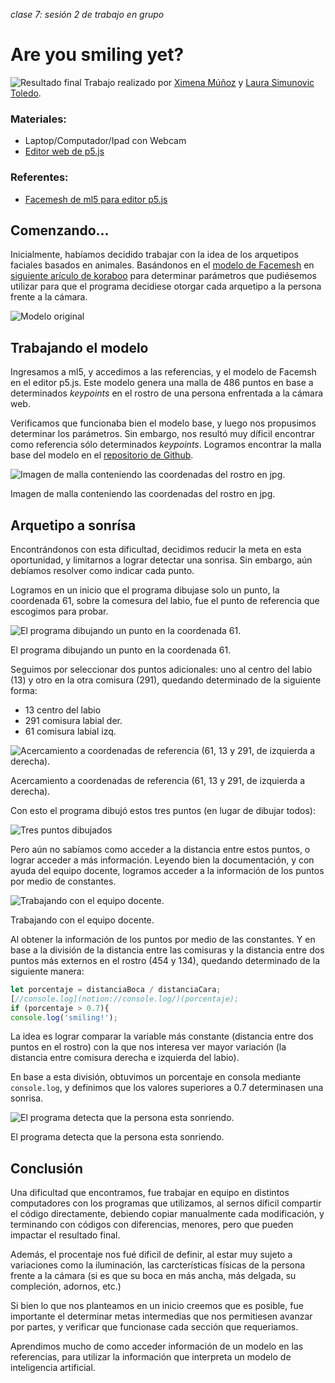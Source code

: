 *clase 7: sesión 2 de trabajo en grupo*

# Are you smiling yet?

![Resultado final](https://github.com/simunovicla/audiv027-2023-2/blob/main/clases/clase-07/estudiantes/simunovicla/Imagenes/1.png?raw=true)
Trabajo realizado por [Ximena Múñoz](https://github.com/Anemix011) y [Laura Simunovic Toledo](https://github.com/simunovicla).
### Materiales:
- Laptop/Computador/Ipad con Webcam
- [Editor web de p5.js](https://editor.p5js.org/)

### Referentes:
- [Facemesh de ml5 para editor p5.js](https://editor.p5js.org/ml5/sketches/Facemesh_Webcam)

## Comenzando...

Inicialmente, habíamos decidido trabajar con la idea de los arquetipos faciales basados en animales.
Basándonos en el [modelo de Facemesh](https://learn.ml5js.org/#/reference/facemesh) en [siguiente arículo de koraboo](https://www.koreaboo.com/lists/korean-face-shape-animal-puppy-cat-bunny-deer-fox-celebrities-idols/) para determinar parámetros que pudiésemos utilizar para que el programa decidiese otorgar cada arquetipo a la persona frente a la cámara.

![Modelo original](https://github.com/simunovicla/audiv027-2023-2/blob/main/clases/clase-07/estudiantes/simunovicla/Imagenes/2.jpg?raw=true)

## Trabajando el modelo

Ingresamos a ml5, y accedimos a las referencias, y el modelo de Facemsh en el editor p5.js.
Este modelo genera una malla de 486 puntos en base a determinados *keypoints* en el rostro de una persona enfrentada a la cámara web. 

Verificamos que funcionaba bien el modelo base, y luego nos propusimos determinar los parámetros. Sin embargo, nos resultó muy díficil encontrar como referencia sólo determinados *keypoints*. Logramos encontrar la malla base del modelo en el [repositorio de Github](https://github.com/tensorflow/tfjs-models/tree/master/face-landmarks-detection). 

![Imagen de malla conteniendo las coordenadas del rostro en jpg.](https://github.com/tensorflow/tfjs-models/raw/master/face-landmarks-detection/mesh_map.jpg)

Imagen de malla conteniendo las coordenadas del rostro en jpg.

## Arquetipo a sonrísa

Encontrándonos con esta dificultad, decidimos reducir la meta en esta oportunidad, y limitarnos a lograr detectar una sonrisa. Sin embargo, aún debíamos resolver como indicar cada punto. 

Logramos en un inicio que el programa dibujase solo un punto, la coordenada 61, sobre  la comesura del labio, fue el punto de referencia que escogimos para probar. 

![El programa dibujando un punto en la coordenada 61.](https://github.com/simunovicla/audiv027-2023-2/blob/main/clases/clase-07/estudiantes/simunovicla/Imagenes/4.png?raw=true)

El programa dibujando un punto en la coordenada 61.

Seguimos por seleccionar dos puntos adicionales: uno al centro del labio (13) y otro en la otra comisura (291), quedando determinado de la siguiente forma:

- 13 centro del labio
- 291 comisura labial der.
- 61 comisura labial izq.

![Acercamiento a coordenadas de referencia (61, 13 y 291, de izquierda a derecha). ](https://github.com/simunovicla/audiv027-2023-2/blob/main/clases/clase-07/estudiantes/simunovicla/Imagenes/5.jpeg?raw=true)

Acercamiento a coordenadas de referencia (61, 13 y 291, de izquierda a derecha). 

Con esto el programa dibujó estos tres puntos (en lugar de dibujar todos):

![Tres puntos dibujados](https://github.com/simunovicla/audiv027-2023-2/blob/main/clases/clase-07/estudiantes/simunovicla/Imagenes/6.png?raw=true)

Pero aún no sabíamos como acceder a la distancia entre estos puntos, o lograr acceder a más información. Leyendo bien la documentación, y con ayuda del equipo docente, logramos acceder a la información de los puntos por medio de constantes. 

![Trabajando con el equipo docente. ](https://github.com/simunovicla/audiv027-2023-2/blob/main/clases/clase-07/estudiantes/simunovicla/Imagenes/7.jpeg?raw=true)

Trabajando con el equipo docente. 

Al obtener la información de los puntos por medio de las constantes. Y en base a la división de la distancia entre las comisuras y la distancia entre dos puntos más externos en el rostro (454 y 134), quedando determinado de la siguiente manera:

```jsx
let porcentaje = distanciaBoca / distanciaCara;
[//console.log](notion://console.log/)(porcentaje);
if (porcentaje > 0.7){
console.log('smiling!');
```

La idea es lograr comparar la variable más constante (distancia entre dos puntos en el rostro) con la que nos interesa ver mayor variación (la distancia entre comisura derecha e izquierda del labio). 

En base a esta división, obtuvimos un porcentaje en consola mediante `console.log`, y definimos que los valores superiores a 0.7 determinasen una sonrisa. 

![El programa detecta que la persona esta sonriendo. ](https://github.com/simunovicla/audiv027-2023-2/blob/main/clases/clase-07/estudiantes/simunovicla/Imagenes/8.png?raw=true)

El programa detecta que la persona esta sonriendo. 

## Conclusión

Una dificultad que encontramos, fue trabajar en equipo en distintos computadores con los programas que utilizamos, al sernos díficil compartir el código directamente, debiendo copiar manualmente cada modificación, y terminando con códigos con diferencias, menores, pero que pueden impactar el resultado final. 

Además, el procentaje nos fué dificil de definir, al estar muy sujeto a variaciones como la iluminación, las carcterísticas físicas de la persona frente a la cámara (si es que su boca en más ancha, más delgada, su compleción, adornos, etc.)

Si bien lo que nos planteamos en un inicio creemos que es posible, fue importante el determinar metas intermedias que nos permitiesen avanzar por partes, y verificar que funcionase cada sección que requeriamos. 

Aprendimos mucho de como acceder información de un modelo en las referencias, para utilizar la información que interpreta un modelo de inteligencia artificial.
